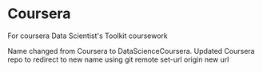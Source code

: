 Coursera
========

For coursera Data Scientist's Toolkit coursework

Name changed from Coursera to DataScienceCoursera.
Updated Coursera repo to redirect to new name using git remote set-url origin new url
